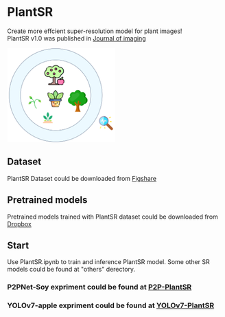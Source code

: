 # PlantSR
Create more effcient super-resolution model for plant images!    
PlantSR v1.0 was published in [Journal of imaging](https://www.mdpi.com/2819270)

<img src="assets/plants.png" alt="plantSR.png" style="width:50%;">

## Dataset
PlantSR Dataset could be downloaded from [Figshare](https://figshare.com/articles/dataset/PlantSR_Dataset/24648150)

## Pretrained models
Pretrained models trained with PlantSR dataset could be downloaded from [Dropbox](https://www.dropbox.com/scl/fo/k3xqyu3zomu3insdqydnz/h?rlkey=8mwov9xap0bwsvou0dui7drsq&dl=0)

## Start
Use PlantSR.ipynb to train and inference PlantSR model. Some other SR models could be found at "others" derectory.

### P2PNet-Soy expriment could be found at [P2P-PlantSR](https://github.com/SkyCol/P2P-Soy-expriment)

### YOLOv7-apple expriment could be found at [YOLOv7-PlantSR](https://github.com/SkyCol/YOLOv7-apple-expriment) 
